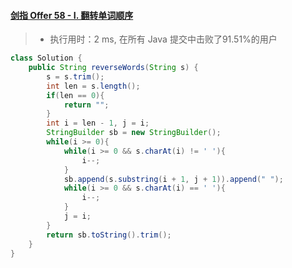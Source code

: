 #### [剑指 Offer 58 - I. 翻转单词顺序](https://leetcode-cn.com/problems/fan-zhuan-dan-ci-shun-xu-lcof/)

> - 执行用时：2 ms, 在所有 Java 提交中击败了91.51%的用户

```java
class Solution {
    public String reverseWords(String s) {
        s = s.trim();
        int len = s.length();
        if(len == 0){
            return "";
        }
        int i = len - 1, j = i;
        StringBuilder sb = new StringBuilder();
        while(i >= 0){
            while(i >= 0 && s.charAt(i) != ' '){
                i--;
            }
            sb.append(s.substring(i + 1, j + 1)).append(" ");
            while(i >= 0 && s.charAt(i) == ' '){
                i--;
            }
            j = i;
        }
        return sb.toString().trim();
    }
}
```

